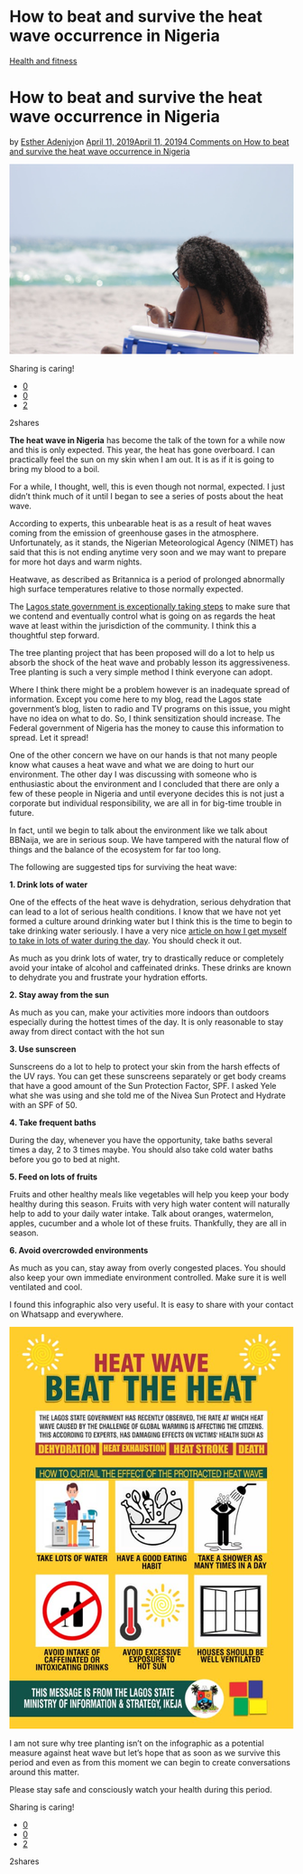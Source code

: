 # How to beat and survive the heat wave occurrence in Nigeria

[Health and fitness](https://estheradeniyi.com/category/health-and-fitness/)
# How to beat and survive the heat wave occurrence in Nigeria

by [Esther Adeniyi](https://estheradeniyi.com/author/esther-adeniyi/)on [April 11, 2019April 11, 2019](https://estheradeniyi.com/beat-survive-heat-wave-nigeria/)[4 Comments on How to beat and survive the heat wave occurrence in Nigeria](https://estheradeniyi.com/beat-survive-heat-wave-nigeria/#comments)

![surviving the heat wave in Nigeria, Esther Adeniyi](images\survive-the-heat-wave-in-Nigeria.jpeg)

Sharing is caring!

- [0](https://www.facebook.com/sharer/sharer.php?u=https%3A%2F%2Festheradeniyi.com%2Fbeat-survive-heat-wave-nigeria%2F&amp;t=How%20to%20beat%20and%20survive%20the%20heat%20wave%20occurrence%20in%20Nigeria)
- [0](https://twitter.com/intent/tweet?text=How%20to%20beat%20and%20survive%20the%20heat%20wave%20occurrence%20in%20Nigeria&amp;url=https%3A%2F%2Festheradeniyi.com%2Fbeat-survive-heat-wave-nigeria%2F)
- [2](#)

2shares

**The heat wave in Nigeria** has become the talk of the town for a while now and this is only expected. This year, the heat has gone overboard. I can practically feel the sun on my skin when I am out. It is as if it is going to bring my blood to a boil.

For a while, I thought, well, this is even though not normal, expected. I just didn&#x2019;t think much of it until I began to see a series of posts about the heat wave.

According to experts, this unbearable heat is as a result of heat waves coming from the emission of greenhouse gases in the atmosphere. Unfortunately, as it stands, the Nigerian Meteorological Agency (NIMET) has said that this is not ending anytime very soon and we may want to prepare for more hot days and warm nights.

Heatwave, as described as Britannica is a period of prolonged abnormally high surface temperatures relative to those normally expected.

The [Lagos state government is exceptionally taking steps](https://lagosstate.gov.ng/blog/2019/04/04/contending-with-extreme-heat-wave/) to make sure that we contend and eventually control what is going on as regards the heat wave at least within the jurisdiction of the community. I think this a thoughtful step forward.

The tree planting project that has been proposed will do a lot to help us absorb the shock of the heat wave and probably lesson its aggressiveness. Tree planting is such a very simple method I think everyone can adopt.

Where I think there might be a problem however is an inadequate spread of information. Except you come here to my blog, read the Lagos state government&#x2019;s blog, listen to radio and TV programs on this issue, you might have no idea on what to do. So, I think sensitization should increase. The Federal government of Nigeria has the money to cause this information to spread. Let it spread!

One of the other concern we have on our hands is that not many people know what causes a heat wave and what we are doing to hurt our environment. The other day I was discussing with someone who is enthusiastic about the environment and I concluded that there are only a few of these people in Nigeria and until everyone decides this is not just a corporate but individual responsibility, we are all in for big-time trouble in future.

In fact, until we begin to talk about the environment like we talk about BBNaija, we are in serious soup. We have tampered with the natural flow of things and the balance of the ecosystem for far too long.

The following are suggested tips for surviving the heat wave:

**1. Drink lots of water**

One of the effects of the heat wave is dehydration, serious dehydration that can lead to a lot of serious health conditions. I know that we have not yet formed a culture around drinking water but I think this is the time to begin to take drinking water seriously. I have a very nice [article on how I get myself to take in lots of water during the day](https://estheradeniyi.com/5-ways-i-trick-myself-to-drink-more-water/). You should check it out.

As much as you drink lots of water, try to drastically reduce or completely avoid your intake of alcohol and caffeinated drinks. These drinks are known to dehydrate you and frustrate your hydration efforts.

**2. Stay away from the sun**

As much as you can, make your activities more indoors than outdoors especially during the hottest times of the day. It is only reasonable to stay away from direct contact with the hot sun

**3. Use sunscreen**

Sunscreens do a lot to help to protect your skin from the harsh effects of the UV rays. You can get these sunscreens separately or get body creams that have a good amount of the Sun Protection Factor, SPF. I asked Yele what she was using and she told me of the Nivea Sun Protect and Hydrate with an SPF of 50.

**4. Take frequent baths**

During the day, whenever you have the opportunity, take baths several times a day, 2 to 3 times maybe. You should also take cold water baths before you go to bed at night.

**5. Feed on lots of fruits**

Fruits and other healthy meals like vegetables will help you keep your body healthy during this season. Fruits with very high water content will naturally help to add to your daily water intake. Talk about oranges, watermelon, apples, cucumber and a whole lot of these fruits. Thankfully, they are all in season.

**6. Avoid overcrowded environments**

As much as you can, stay away from overly congested places. You should also keep your own immediate environment controlled. Make sure it is well ventilated and cool.

I found this infographic also very useful. It is easy to share with your contact on Whatsapp and everywhere.

![How to Beat the Heat wave in Nigeria](images\Beat-the-Heat-wave-in-Nigeria.jpeg)

I am not sure why tree planting isn&#x2019;t on the infographic as a potential measure against heat wave but let&#x2019;s hope that as soon as we survive this period and even as from this moment we can begin to create conversations around this matter.

Please stay safe and consciously watch your health during this period.

Sharing is caring!

- [0](https://www.facebook.com/sharer/sharer.php?u=https%3A%2F%2Festheradeniyi.com%2Fbeat-survive-heat-wave-nigeria%2F&amp;t=How%20to%20beat%20and%20survive%20the%20heat%20wave%20occurrence%20in%20Nigeria)
- [0](https://twitter.com/intent/tweet?text=How%20to%20beat%20and%20survive%20the%20heat%20wave%20occurrence%20in%20Nigeria&amp;url=https%3A%2F%2Festheradeniyi.com%2Fbeat-survive-heat-wave-nigeria%2F)
- [2](#)

2shares